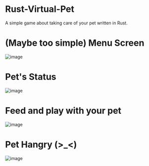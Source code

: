 # Rust-Virtual-Pet
A simple game about taking care of your pet written in Rust.

# (Maybe too simple) Menu Screen
![image](https://github.com/user-attachments/assets/86150fc1-f849-433b-a8da-69dee7e67f5c)

# Pet's Status
![image](https://github.com/user-attachments/assets/5e751d61-fac6-4f4f-ba16-82022ed54038)

# Feed and play with your pet
![image](https://github.com/user-attachments/assets/13858f8a-7b72-40b0-9ba6-1f235204dc1d)

# Pet Hangry (>_<)
![image](https://github.com/user-attachments/assets/f724ef28-0cb5-4690-bb61-1defdfadeb48)

